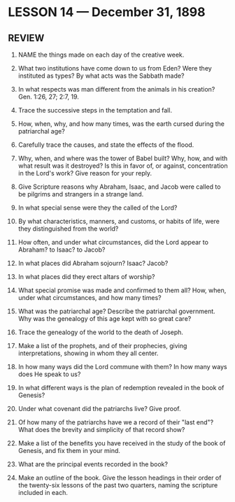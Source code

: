 # LESSON 14 — December 31, 1898

## REVIEW

1. NAME the things made on each day of the creative week.

2. What two institutions have come down to us from Eden? Were they instituted as types? By what acts was the Sabbath made?

3. In what respects was man different from the animals in his creation? Gen. 1:26, 27; 2:7, 19.

4. Trace the successive steps in the temptation and fall.

5. How, when, why, and how many times, was the earth cursed during the patriarchal age?

6. Carefully trace the causes, and state the effects of the flood.

7. Why, when, and where was the tower of Babel built? Why, how, and with what result was it destroyed? Is this in favor of, or against, concentration in the Lord's work? Give reason for your reply.

8. Give Scripture reasons why Abraham, Isaac, and Jacob were called to be pilgrims and strangers in a strange land.

9. In what special sense were they the called of the Lord?

10. By what characteristics, manners, and customs, or habits of life, were they distinguished from the world?

11. How often, and under what circumstances, did the Lord appear to Abraham? to Isaac? to Jacob?

12. In what places did Abraham sojourn? Isaac? Jacob?

13. In what places did they erect altars of worship?

14. What special promise was made and confirmed to them all? How, when, under what circumstances, and how many times?

15. What was the patriarchal age? Describe the patriarchal government. Why was the genealogy of this age kept with so great care?

16. Trace the genealogy of the world to the death of Joseph.

17. Make a list of the prophets, and of their prophecies, giving interpretations, showing in whom they all center.

18. In how many ways did the Lord commune with them? In how many ways does He speak to us?

19. In what different ways is the plan of redemption revealed in the book of Genesis?

20. Under what covenant did the patriarchs live? Give proof.

21. Of how many of the patriarchs have we a record of their "last end"? What does the brevity and simplicity of that record show?

22. Make a list of the benefits you have received in the study of the book of Genesis, and fix them in your mind.

23. What are the principal events recorded in the book?

24. Make an outline of the book. Give the lesson headings in their order of the twenty-six lessons of the past two quarters, naming the scripture included in each.